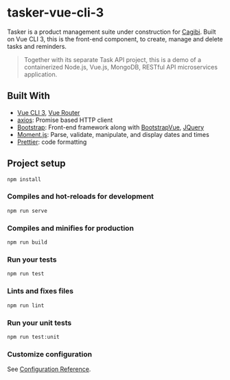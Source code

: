 # tasker-vue-cli-3

Tasker is a product management suite under construction for [Cagibi](https://cagibilit.com/). Built on Vue CLI 3, this is the front-end component, to create, manage and delete tasks and reminders.

> Together with its separate Task API project, this is a demo of a containerized Node.js, Vue.js, MongoDB, RESTful API microservices application.

## Built With

-   [Vue CLI 3](https://cli.vuejs.org/), [Vue Router](https://router.vuejs.org/)
-   [axios](https://www.npmjs.com/package/axios): Promise based HTTP client
-   [Bootstrap](https://getbootstrap.com/): Front-end framework along with [BootstrapVue](BootstrapVue), [JQuery](https://jquery.com/)
-   [Moment.js](https://momentjs.com/): Parse, validate, manipulate, and display dates and times
-   [Prettier](https://prettier.io/): code formatting

## Project setup

```
npm install
```

### Compiles and hot-reloads for development

```
npm run serve
```

### Compiles and minifies for production

```
npm run build
```

### Run your tests

```
npm run test
```

### Lints and fixes files

```
npm run lint
```

### Run your unit tests

```
npm run test:unit
```

### Customize configuration

See [Configuration Reference](https://cli.vuejs.org/config/).
